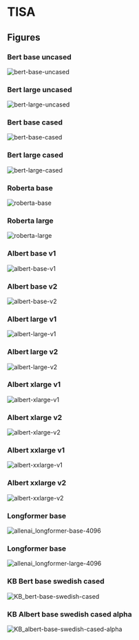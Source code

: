 # TISA

## Figures

### Bert base uncased
<img src="figures/EpEpT/bert-base-uncased.png" alt="bert-base-uncased" class="inline"/>

### Bert large uncased
<img src="figures/EpEpT/bert-large-uncased.png" alt="bert-large-uncased" class="inline"/>

### Bert base cased
<img src="figures/EpEpT/bert-base-cased.png" alt="bert-base-cased" class="inline"/>

### Bert large cased
<img src="figures/EpEpT/bert-large-cased.png" alt="bert-large-cased" class="inline"/>

### Roberta base
<img src="figures/EpEpT/roberta-base.png" alt="roberta-base" class="inline"/>

### Roberta large
<img src="figures/EpEpT/roberta-large.png" alt="roberta-large" class="inline"/>

### Albert base v1
<img src="figures/EpEpT/albert-base-v1.png" alt="albert-base-v1" class="inline"/>

### Albert base v2
<img src="figures/EpEpT/albert-base-v2.png" alt="albert-base-v2" class="inline"/>

### Albert large v1
<img src="figures/EpEpT/albert-large-v1.png" alt="albert-large-v1" class="inline"/>

### Albert large v2
<img src="figures/EpEpT/albert-large-v2.png" alt="albert-large-v2" class="inline"/>

### Albert xlarge v1
<img src="figures/EpEpT/albert-xlarge-v1.png" alt="albert-xlarge-v1" class="inline"/>

### Albert xlarge v2
<img src="figures/EpEpT/albert-xlarge-v2.png" alt="albert-xlarge-v2" class="inline"/>

### Albert xxlarge v1
<img src="figures/EpEpT/albert-xxlarge-v1.png" alt="albert-xxlarge-v1" class="inline"/>

### Albert xxlarge v2
<img src="figures/EpEpT/albert-xxlarge-v2.png" alt="albert-xxlarge-v2" class="inline"/>

### Longformer base
<img src="figures/EpEpT/allenai_longformer-base-4096.png" alt="allenai_longformer-base-4096" class="inline"/>

### Longformer base
<img src="figures/EpEpT/allenai_longformer-large-4096.png" alt="allenai_longformer-large-4096" class="inline"/>

### KB Bert base swedish cased
<img src="figures/EpEpT/KB_bert-base-swedish-cased.png" alt="KB_bert-base-swedish-cased" class="inline"/>

### KB Albert base swedish cased alpha
<img src="figures/EpEpT/KB_albert-base-swedish-cased-alpha.png" alt="KB_albert-base-swedish-cased-alpha" class="inline"/>
